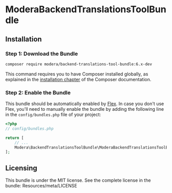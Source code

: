 # ModeraBackendTranslationsToolBundle

## Installation

### Step 1: Download the Bundle

``` bash
composer require modera/backend-translations-tool-bundle:6.x-dev
```

This command requires you to have Composer installed globally, as explained
in the [installation chapter](https://getcomposer.org/doc/00-intro.md) of the Composer documentation.

### Step 2: Enable the Bundle

This bundle should be automatically enabled by [Flex](https://symfony.com/doc/current/setup/flex.html).
In case you don't use Flex, you'll need to manually enable the bundle by
adding the following line in the `config/bundles.php` file of your project:

``` php
<?php
// config/bundles.php

return [
    // ...
    Modera\BackendTranslationsToolBundle\ModeraBackendTranslationsToolBundle::class => ['all' => true],
];
```

## Licensing

This bundle is under the MIT license. See the complete license in the bundle:
Resources/meta/LICENSE
